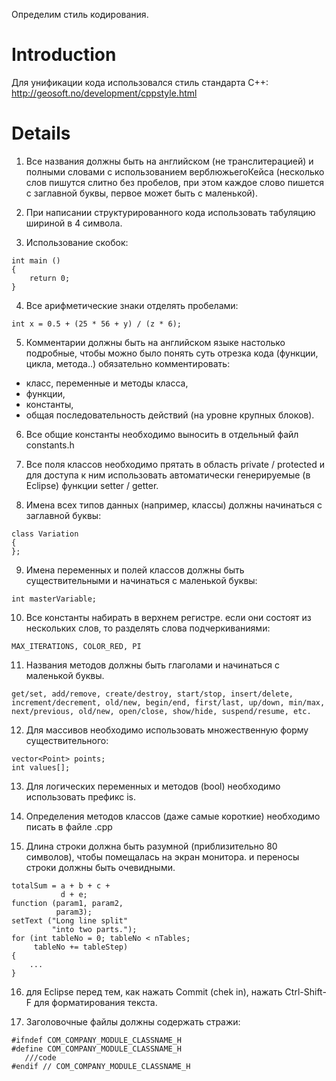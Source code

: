 Определим стиль кодирования.

# Introduction #

Для унификации кода использовался стиль стандарта C++:
http://geosoft.no/development/cppstyle.html

# Details #

1. Все названия должны быть на английском (не транслитерацией) и полными словами с использованием верблюжьегоКейса (несколько слов пишутся слитно без пробелов, при этом каждое слово пишется с заглавной буквы, первое может быть с маленькой).

2. При написании структурированного кода использовать табуляцию шириной в 4 символа.

3. Использование скобок:
```
int main () 
{
    return 0;
}
```

4. Все арифметические знаки отделять пробелами:
```
int x = 0.5 + (25 * 56 + y) / (z * 6);
```

5. Комментарии должны быть на английском языке настолько подробные, чтобы можно было понять суть отрезка кода (функции, цикла, метода..)
обязательно комментировать:
- класс, переменные и методы класса,
- функции,
- константы,
- общая последовательность действий (на уровне крупных блоков).

6. Все общие константы необходимо выносить в отдельный файл constants.h

7. Все поля классов необходимо прятать в область private / protected и для доступа к ним использовать автоматически генерируемые (в Eclipse) функции setter / getter.

8. Имена всех типов данных (например, классы) должны начинаться с заглавной буквы:
```
class Variation 
{
};
```

9. Имена переменных и полей классов должны быть существительными и начинаться с маленькой буквы:
```
int masterVariable;
```

10. Все константы набирать в верхнем регистре. если они состоят из нескольких слов, то разделять слова подчеркиваниями:
```
MAX_ITERATIONS, COLOR_RED, PI 
```

11. Названия методов должны быть глаголами и начинаться с маленькой буквы.
```
get/set, add/remove, create/destroy, start/stop, insert/delete, increment/decrement, old/new, begin/end, first/last, up/down, min/max, next/previous, old/new, open/close, show/hide, suspend/resume, etc. 
```

12. Для массивов необходимо использовать множественную форму существительного:
```
vector<Point> points;
int values[]; 
```

13. Для логических переменных и методов (bool) необходимо использовать префикс is.

14. Определения методов классов (даже самые короткие) необходимо писать в файле .cpp

15. Длина строки должна быть разумной (приблизительно 80 символов), чтобы помещалась на экран монитора. и переносы строки должны быть очевидными.

```
totalSum = a + b + c +
           d + e;
function (param1, param2,
          param3);
setText ("Long line split" 
         "into two parts.");
for (int tableNo = 0; tableNo < nTables;
     tableNo += tableStep) 
{
    ... 
} 
```

16. для Eclipse перед тем, как нажать Commit (chek in), нажать Ctrl-Shift-F для форматирования текста.

17. Заголовочные файлы должны содержать стражи:
```
#ifndef COM_COMPANY_MODULE_CLASSNAME_H
#define COM_COMPANY_MODULE_CLASSNAME_H
   ///code
#endif // COM_COMPANY_MODULE_CLASSNAME_H 
```